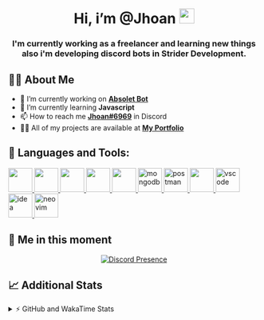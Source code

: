 <h1 align="center">Hi, i’m @Jhoan <img src="https://i.imgur.com/ILVRpZm.gif" width="30px"></h1>
<h3 align="center">I'm currently working as a freelancer and learning new things also i'm developing discord bots in Strider Development.</h3>

## 🙋‍♂️ About Me

- 🔭 I’m currently working on **[Absolet Bot](https://strider.cloud)**
- 🌱 I’m currently learning **Javascript**
- 📫 How to reach me **[Jhoan#6969](https://jhoan.monster/)** in Discord
- 👨‍💻 All of my projects are available at **[My Portfolio](https://jhoan.monster)**

## 🚀 Languages and Tools:
<p align="left"> 
    <a href="https://developer.mozilla.org/en-US/docs/Web/JavaScript" target="_blank"> <img src="https://img.icons8.com/color/48/000000/javascript.png" width="48" height="48"/> </a> 
    <a href="https://www.w3.org/html/" target="_blank"> <img src="https://img.icons8.com/color/48/000000/html-5.png" width="48" height="48"/> </a> 
    <a href="https://www.w3schools.com/css/" target="_blank"> <img src="https://img.icons8.com/color/48/000000/css3.png" width="48" height="48"/> </a> 
    <a href="https://getbootstrap.com" target="_blank"> <img src="https://img.icons8.com/color/48/000000/bootstrap.png" width="48" height="48"/> </a> 
    <a href="https://nodejs.org" target="_blank"> <img src="https://i.imgur.com/XX8lvL7.png" width="48" height="48"/> </a> 
    <a href="https://www.mongodb.com/" target="_blank"> <img src="https://i.imgur.com/nRtS3AN.png" alt="mongodb" width="48" height="48"/> </a> 
    <a href="https://postman.com" target="_blank"> <img src="https://www.vectorlogo.zone/logos/getpostman/getpostman-icon.svg" alt="postman" width="48" height="48"/> </a>   
    <a href="https://git-scm.com/" target="_blank"> <img src="https://img.icons8.com/color/48/000000/git.png" width="48" height="48"/> </a> 
    <a href="https://code.visualstudio.com" target="_blank" > <img src="https://upload.wikimedia.org/wikipedia/commons/thumb/9/9a/Visual_Studio_Code_1.35_icon.svg/2048px-Visual_Studio_Code_1.35_icon.svg.png" alt="vscode" width="48" height="48"> </a>
    <a href="https://www.jetbrains.com/es-es/idea/" target="_blank" > <img src="https://resources.jetbrains.com/storage/products/intellij-idea/img/meta/intellij-idea_logo_300x300.png" alt="idea" width="48" height="48"> </a>
    <a href="https://neovim.io" target="_blank"> <img src="https://icons.iconarchive.com/icons/papirus-team/papirus-apps/512/nvim-icon.png" alt="neovim" width="48" height="48"/> </a>
</p>
  
## 👤 Me in this moment
<p align="center">
    <a href="https://discord.com/users/852617426591154177" target="_blank" rel="nofollow">
        <img src="https://lanyard-profile-readme.vercel.app/api/852617426591154177?idleMessage=Probably%20coding%20Absolet..." alt="Discord Presence" align="center">
    </a>
</p>

## 📈 Additional Stats
<details>
    <summary>⚡ GitHub and WakaTime Stats</summary>
    <br/>

<!--START_SECTION:waka-->
![Code Time](http://img.shields.io/badge/Code%20Time-63%20hrs%2054%20mins-blue)

**🐱 My GitHub Data** 

> 🏆 342 Contributions in the Year 2022
 > 
> 📦 18.8 kB Used in GitHub's Storage 
 > 
> 💼 Opted to Hire
 > 
> 📜 4 Public Repositories 
 > 
> 🔑 11 Private Repositories  
 > 
**I'm an Early 🐤** 

```text
🌞 Morning    29 commits     ██░░░░░░░░░░░░░░░░░░░░░░░   8.17% 
🌆 Daytime    153 commits    ██████████░░░░░░░░░░░░░░░   43.1% 
🌃 Evening    141 commits    ██████████░░░░░░░░░░░░░░░   39.72% 
🌙 Night      32 commits     ██░░░░░░░░░░░░░░░░░░░░░░░   9.01%

```
📅 **I'm Most Productive on Saturday** 

```text
Monday       59 commits     ████░░░░░░░░░░░░░░░░░░░░░   16.62% 
Tuesday      25 commits     █░░░░░░░░░░░░░░░░░░░░░░░░   7.04% 
Wednesday    68 commits     ████░░░░░░░░░░░░░░░░░░░░░   19.15% 
Thursday     19 commits     █░░░░░░░░░░░░░░░░░░░░░░░░   5.35% 
Friday       18 commits     █░░░░░░░░░░░░░░░░░░░░░░░░   5.07% 
Saturday     106 commits    ███████░░░░░░░░░░░░░░░░░░   29.86% 
Sunday       60 commits     ████░░░░░░░░░░░░░░░░░░░░░   16.9%

```


📊 **This Week I Spent My Time On** 

```text
⌚︎ Time Zone: America/Bogota

💬 Programming Languages: 
JavaScript               22 hrs 2 mins       ███████████████████████░░   91.98% 
Python                   34 mins             ░░░░░░░░░░░░░░░░░░░░░░░░░   2.37% 
EJS                      32 mins             ░░░░░░░░░░░░░░░░░░░░░░░░░   2.28% 
JSON                     24 mins             ░░░░░░░░░░░░░░░░░░░░░░░░░   1.68% 
YAML                     14 mins             ░░░░░░░░░░░░░░░░░░░░░░░░░   1.01%

🔥 Editors: 
VS Code                  23 hrs 58 mins      █████████████████████████   100.0%

🐱‍💻 Projects: 
Moon Bot                 20 hrs 13 mins      █████████████████████░░░░   84.37% 
Absolet Bot              2 hrs 4 mins        ██░░░░░░░░░░░░░░░░░░░░░░░   8.63% 
Nasgar Bot               59 mins             █░░░░░░░░░░░░░░░░░░░░░░░░   4.14% 
cisco                    22 mins             ░░░░░░░░░░░░░░░░░░░░░░░░░   1.55% 
TuxClicker               12 mins             ░░░░░░░░░░░░░░░░░░░░░░░░░   0.9%

💻 Operating System: 
Linux                    23 hrs 58 mins      █████████████████████████   100.0%

```

**I Mostly Code in JavaScript** 

```text
JavaScript               8 repos             ████████████████░░░░░░░░░   66.67% 
Java                     2 repos             ████░░░░░░░░░░░░░░░░░░░░░   16.67% 
SCSS                     1 repo              ██░░░░░░░░░░░░░░░░░░░░░░░   8.33% 
TypeScript               1 repo              ██░░░░░░░░░░░░░░░░░░░░░░░   8.33%

```



 Last Updated on 05/05/2022 23:14:24 UTC
<!--END_SECTION:waka-->
</details>
